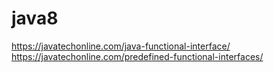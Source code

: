 # java8


https://javatechonline.com/java-functional-interface/
https://javatechonline.com/predefined-functional-interfaces/

